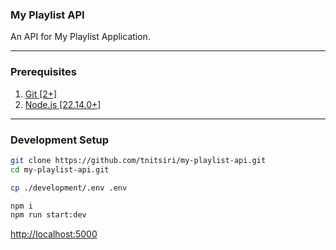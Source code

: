 ### My Playlist API
An API for My Playlist Application.
___

### Prerequisites
1. [Git [2+]](https://git-scm.com/downloads)
2. [Node.js [22.14.0+]](https://nodejs.org/en/download/package-manager)
___

### Development Setup
``` bash
git clone https://github.com/tnitsiri/my-playlist-api.git
cd my-playlist-api.git

cp ./development/.env .env

npm i
npm run start:dev
```

[http://localhost:5000](http://localhost:5000)
